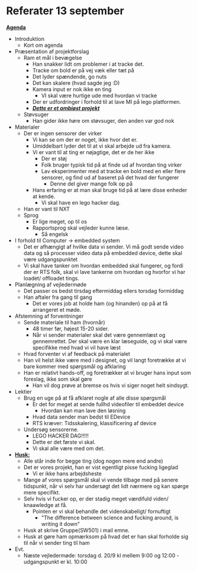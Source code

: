 # Referater 13 september

**<span style="text-decoration:underline;">Agenda</span>**

*   Introduktion
    *   Kort om agenda
*   Præsentation af projektforslag
    *   Ram et mål i bevægelse
        *   Han snakker lidt om problemer i at tracke det.
        *   Tracke om bold er på vej væk eller tæt på
        *   Det lyder spændende, go nuts
        *   Det kan skalere (hvad sagde jeg :D)
        *   Kamera input er nok ikke en ting
            *   VI skal være hurtige ude med hvordan vi tracke
        *   Der er udfordringer i forhold til at lave MI på lego platformen.
        *   **_<span style="text-decoration:underline;">Dette er et ambiøst projekt</span>_**
    *   Støvsuger
        *   Han gider ikke høre om støvsuger, den anden var god nok
*   Materialer
    *   Der er ingen sensorer der virker
        *   Vi kan se om der er noget, ikke hvor det er.
        *   Umiddelbart lyder det til at vi skal arbejde ud fra kamera.
        *   Vi er vant til at ting er nøjagtige, det er de her ikke
            *   Der er støj
            *   Folk bruger typisk tid på at finde ud af hvordan ting virker
            *   Lav eksperimenter med at tracke en bold med en eller flere sensorer, og find ud af baseret på det hvad der fungerer
                *   Denne del giver mange folk op på
        *   Hans erfaring er at man skal bruge tid på at lære disse enheder at kende.
            *   Vi skal have en lego hacker dag.
    *   Han er vant til NXT
    *   Sprog
        *   Er lige meget, op til os
        *   Rapportsprog skal vejleder kunne læse.
            *   Så engelsk
*   I forhold til Computer -> embedded system
    *   Det er afhængigt af hvilke data vi sender. Vi må godt sende video data og så processer video data på embedded device, dette skal være udgangspunktet
    *   Vi skal have tanker om hvordan embedded skal fungerer, og fordi der er RTS folk, skal vi lave tankerne om hvordan og hvorfor vi har loadet/ offloadet tings.
*   Planlægning af vejledermøde
    *   Det passer os bedst tirsdag eftermiddag ellers torsdag formiddag
    *   Han aftaler fra gang til gang
        *   Det er vores job at holde ham (og hinanden) op på at få arrangeret et møde.
*   Afstemning af forventninger
    *   Sende materiale til ham (hvornår)
        *   48 timer før, højest 15-20 sider.
        *   Når vi sender materialer skal det være gennemlæst og gennemrettet. Der skal være en klar læseguide, og vi skal være specifikke med hvad vi vil have læst
    *   Hvad forventer vi af feedback på materialet
    *   Han vil helst ikke være med i designet, og vil langt foretrække at vi bare kommer med spørgsmål og afklaring
    *   Han er relativt hands-off, og foretrækker at vi bruger hans input som foreslag, ikke som skal gøre
        *   Han vil dog prøve at bremse os hvis vi siger noget helt sindsygt.
*   Lektier
    *   Brug en uge på at få afklaret nogle af alle disse spørgsmål
        *   Er det for meget at sende fullhd videofiler til embeddet device
            *   Hvordan kan man lave den løsning
        *   Hvad data sender man bedst til EDevice
        *   RTS kræver: Tidsskalering, klassificering af device
    *   Undersøg sensorerne.
        *   LEGO HACKER DAG!!!!!
        *   Dette er det første vi skal.
        *   Vi skal alle være med om det.
*   **<span style="text-decoration:underline;">Husk:</span>**
    *   Alle står inde for begge ting (dog nogen mere end andre)
    *   Det er vores projekt, han er vist egentligt pisse fucking ligeglad
        *   Vi er ikke hans arbejdsheste
    *   Mange af vores spørgsmål skal vi vende tilbage med på senere tidspunkt, når vi selv har undersøgt det lidt nærmere og kan spørge mere specifikt.
    *   Selv hvis vi fucker op, er der stadig meget værdifuld viden/ knaawledge at få.
        *   Pointen er vi skal behandle det videnskabeligt/ fornuftigt
            *   "The difference between science and fucking around, is writing it down"
    *   Husk at skrive Gruppe(SW501) i mail emne.
    *   Husk at gøre ham opmærksom på hvad det er han skal forholde sig til når vi sender ting til ham
*   Evt.
    *   Næste vejledermøde: torsdag d. 20/9 kl mellem 9:00 og 12:00 - udgangspunkt er kl. 10:00
